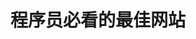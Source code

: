 ---
createdAt: 2021-09-24T02:28:00.000Z
title: 程序员必看的最佳网站
link: https://github.com/sdmg15/Best-websites-a-programmer-should-visit
thumbnail: https://github.githubassets.com/pinned-octocat.svg
snippet: 一些对程序员有用的网站
tags: ["awesome列表"]
---